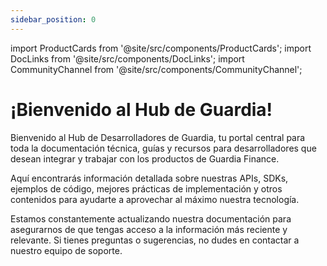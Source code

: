 ```yaml
---
sidebar_position: 0
---
```


import ProductCards from '@site/src/components/ProductCards';
import DocLinks from '@site/src/components/DocLinks';
import CommunityChannel from '@site/src/components/CommunityChannel';

# ¡Bienvenido al Hub de Guardia!

Bienvenido al Hub de Desarrolladores de Guardia, tu portal central para toda la documentación técnica, guías y recursos para desarrolladores que desean integrar y trabajar con los productos de Guardia Finance.

Aquí encontrarás información detallada sobre nuestras APIs, SDKs, ejemplos de código, mejores prácticas de implementación y otros contenidos para ayudarte a aprovechar al máximo nuestra tecnología.

Estamos constantemente actualizando nuestra documentación para asegurarnos de que tengas acceso a la información más reciente y relevante. Si tienes preguntas o sugerencias, no dudes en contactar a nuestro equipo de soporte.

<CommunityChannel />
